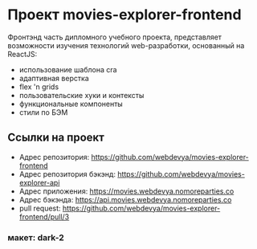 # Проект movies-explorer-frontend
Фронтэнд часть дипломного учебного проекта, представляет возможности изучения технологий web-разработки, основанный на ReactJS:
* использование шаблона cra
* адаптивная верстка
* flex 'n grids
* пользовательские хуки и контексты
* функциональные компоненты
* стили по БЭМ

## Ссылки на проект

* Адрес репозитория: https://github.com/webdevya/movies-explorer-frontend
* Адрес репозитория бэкэнд: https://github.com/webdevya/movies-explorer-api
* Адрес приложения: https://movies.webdevya.nomoreparties.co
* Адрес бэкэнда: https://api.movies.webdevya.nomoreparties.co
* pull request: https://github.com/webdevya/movies-explorer-frontend/pull/3


### макет: dark-2
